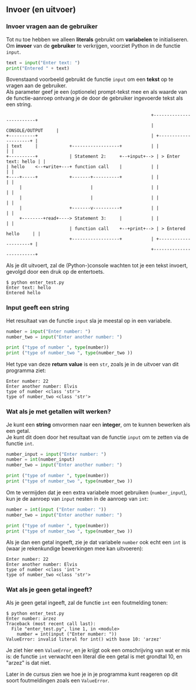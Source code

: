 ## Invoer (en uitvoer)

### Invoer vragen aan de gebruiker

Tot nu toe hebben we alleen **literals** gebruikt om **variabelen** te initialiseren.  
Om **invoer** van de **gebruiker** te verkrijgen, voorziet Python in de functie `input`.  

~~~python
text = input("Enter text: ")
print("Entered " + text)
~~~

Bovenstaand voorbeeld gebruikt de functie `input` om een **tekst** op te vragen aan de gebruiker.  
Als parameter geef je een (optionele) prompt-tekst mee en als waarde van de functie-aanroep ontvang je de door de gebruiker ingevoerde tekst als een string.

~~~
                                                       +-------------------------+
                                                       |      CONSOLE/OUTPUT     |
+----------+                                           | +---------------------+ |
| text     |            +------------------+           | |                     | |
+----------+            | Statement 2:     +--+input+--> | > Enter text: hello | |
| hello    <--+write+---+ function call    |           | |                     | |
+----+-----+            +-------+----------+           | |                     | |
     |                          |                      | |                     | |
     |                          |                      | |                     | |
     |                  +-------v----------+           | |                     | |
     +--------+read+----> Statement 3:     |           | |                     | |
                        | function call    +--+print+--> | > Entered hello     | |
                        +------------------+           | +---------------------+ |
                                                       +-------------------------+

~~~

Als je dit uitvoert, zal de (Python-)console wachten tot je een tekst invoert, gevolgd door een druk op de entertoets.

~~~
$ python enter_test.py
Enter text: hello
Entered hello
~~~

### Input geeft een string

Het resultaat van de functie `input` sla je meestal op in een variabele.  

~~~python
number = input("Enter number: ")
number_two = input("Enter another number: ")

print ("type of number ", type(number))
print ("type of number_two ", type(number_two ))
~~~

Het type van deze **return value** is een `str`, zoals je in de uitvoer van dit programma ziet:

~~~
Enter number: 22
Enter another number: Elvis
type of number <class 'str'>
type of number_two <class 'str'>
~~~

### Wat als je met getallen wilt werken?

Je kunt een **string** omvormen naar een **integer**, om te kunnen bewerken als een getal.  
Je kunt dit doen door het resultaat van de functie `input` om te zetten via de functie `int`.

~~~python
number_input = input("Enter number: ")
number = int(number_input)
number_two = input("Enter another number: ")

print ("type of number ", type(number))
print ("type of number_two ", type(number_two ))
~~~

Om te vermijden dat je een extra variabele moet gebruiken (`number_input`), kun je de aanroep van `input` nesten in de aanroep van `int`:

~~~python
number = int(input ("Enter number: "))
number_two = input("Enter another number: ")

print ("type of number ", type(number))
print ("type of number_two ", type(number_two ))
~~~

Als je dan een getal ingeeft, zie je dat variabele `number` ook echt een `int` is (waar je rekenkundige bewerkingen mee kan uitvoeren):

~~~
Enter number: 22
Enter another number: Elvis
type of number <class 'int'>
type of number_two <class 'str'>
~~~

### Wat als je geen getal ingeeft?

Als je geen getal ingeeft, zal de functie `int` een foutmelding tonen:

~~~
$ python enter_test.py
Enter number: arzez
Traceback (most recent call last):
  File "enter_test.py", line 1, in <module>
    number = int(input ("Enter number: "))
ValueError: invalid literal for int() with base 10: 'arzez'
~~~

Je ziet hier een `ValueError`, en je krijgt ook een omschrijving van wat er mis is: de functie `int` verwacht een literal die een getal is met grondtal 10, en "arzez" is dat niet.

Later in de cursus zien we hoe je in je programma kunt reageren op dit soort foutmeldingen zoals een `ValueError`.
